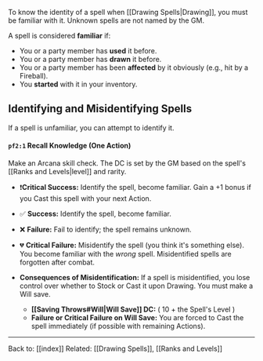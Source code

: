 To know the identity of a spell when [[Drawing Spells|Drawing]], you must be familiar with it. Unknown spells are not named by the GM.

A spell is considered **familiar** if:

* You or a party member has **used** it before.
* You or a party member has **drawn** it before.
* You or a party member has been **affected** by it obviously (e.g., hit by a Fireball).
* You **started** with it in your inventory.

## Identifying and Misidentifying Spells

If a spell is unfamiliar, you can attempt to identify it.
#### `pf2:1` Recall Knowledge (One Action)
Make an Arcana skill check. The DC is set by the GM based on the spell's [[Ranks and Levels|level]] and rarity.
  * ❗**Critical Success:** Identify the spell, become familiar. Gain a +1 bonus if you Cast this spell with your next Action.
  * ✅ **Success:** Identify the spell, become familiar.
  * ❌ **Failure:** Fail to identify; the spell remains unknown.
  * 💔 **Critical Failure:** Misidentify the spell (you think it's something else). You become familiar with the *wrong* spell. Misidentified spells are forgotten after combat.

* **Consequences of Misidentification:** If a spell is misidentified, you lose control over whether to Stock or Cast it upon Drawing. You must make a Will save.
  * **[[Saving Throws#Will|Will Save]] DC:** \( 10 + the Spell's Level \)
  * **Failure or Critical Failure on Will Save:** You are forced to Cast the spell immediately (if possible with remaining Actions).

---
Back to: [[index]]
Related: [[Drawing Spells]], [[Ranks and Levels]]
